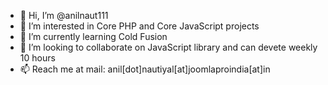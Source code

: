 - 👋 Hi, I’m @anilnaut111
- 👀 I’m interested in Core PHP and Core JavaScript projects
- 🌱 I’m currently learning Cold Fusion
- 💞️ I’m looking to collaborate on JavaScript library and can devete weekly 10 hours
- 📫 Reach me at mail: anil[dot]nautiyal[at]joomlaproindia[at]in

<!---
anilnaut111/anilnaut111 is a ✨ special ✨ repository because its `README.md` (this file) appears on your GitHub profile.
You can click the Preview link to take a look at your changes.
--->
